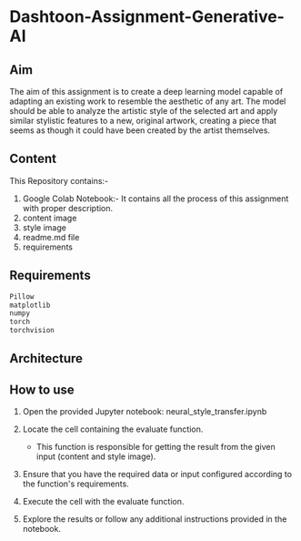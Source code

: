 # Dashtoon-Assignment-Generative-AI

## Aim 
The aim of this assignment is to create a deep learning model capable of adapting an existing work to resemble the aesthetic of any art. The model should be able to analyze the artistic style of the selected art and apply similar stylistic features to a new, original artwork, creating a piece that seems as though it could have been created by the artist themselves.

## Content

This Repository contains:-

1. Google Colab Notebook:- It contains all the process of this assignment with proper description.
2. content image
3. style image
4. readme.md file
5. requirements

## Requirements

```bash
Pillow
matplotlib
numpy
torch
torchvision
```
## Architecture



## How to use 

1. Open the provided Jupyter notebook: neural_style_transfer.ipynb

2. Locate the cell containing the evaluate function.
   - This function is responsible for getting the result from the given input (content and style image).

3. Ensure that you have the required data or input configured according to the function's requirements.

4. Execute the cell with the evaluate function.

5. Explore the results or follow any additional instructions provided in the notebook.

